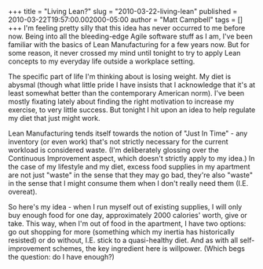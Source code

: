 +++
title = "Living Lean?"
slug = "2010-03-22-living-lean"
published = 2010-03-22T19:57:00.002000-05:00
author = "Matt Campbell"
tags = []
+++
I'm feeling pretty silly that this idea has never occurred to me before
now. Being into all the bleeding-edge Agile software stuff as I am, I've
been familiar with the basics of Lean Manufacturing for a few years now.
But for some reason, it never crossed my mind until tonight to try to
apply Lean concepts to my everyday life outside a workplace setting.  
  
The specific part of life I'm thinking about is losing weight. My diet
is abysmal (though what little pride I have insists that I acknowledge
that it's at least somewhat better than the contemporary American norm).
I've been mostly fixating lately about finding the right motivation to
increase my exercise, to very little success. But tonight I hit upon an
idea to help regulate my diet that just might work.  
  
Lean Manufacturing tends itself towards the notion of "Just In Time" -
any inventory (or even work) that's not strictly necessary for the
current workload is considered waste. (I'm deliberately glossing over
the Continuous Improvement aspect, which doesn't strictly apply to my
idea.) In the case of my lifestyle and my diet, excess food supplies in
my apartment are not just "waste" in the sense that they may go bad,
they're also "waste" in the sense that I might consume them when I don't
really need them (I.E. overeat).  
  
So here's my idea - when I run myself out of existing supplies, I will
only buy enough food for one day, approximately 2000 calories' worth,
give or take. This way, when I'm out of food in the apartment, I have
two options: go out shopping for more (something which my inertia has
historically resisted) or do without, I.E. stick to a quasi-healthy
diet. And as with all self-improvement schemes, the key ingredient here
is willpower. (Which begs the question: do I have enough?)

